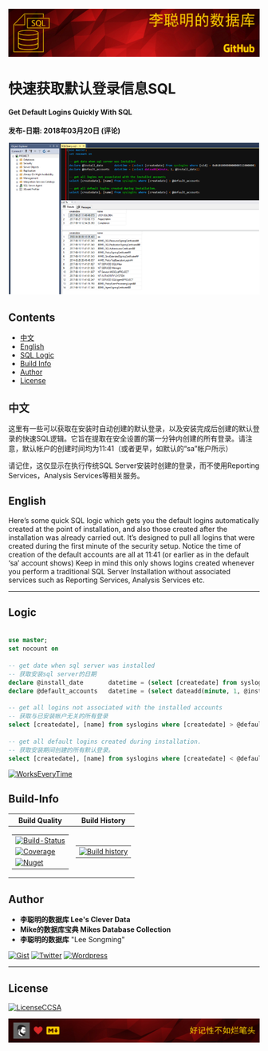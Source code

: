 ![CLEVER DATA GIT REPO](https://raw.githubusercontent.com/LiCongMingDeShujuku/git-resources/master/0-clever-data-github.png "李聪明的数据库")

# 快速获取默认登录信息SQL
#### Get Default Logins Quickly With SQL
**发布-日期: 2018年03月20日 (评论)**

![#](images/get-default-logins-quiickly-with-sql-a.png?raw=true "#")

## Contents

- [中文](#中文)
- [English](#English)
- [SQL Logic](#Logic)
- [Build Info](#Build-Info)
- [Author](#Author)
- [License](#License) 


## 中文
这里有一些可以获取在安装时自动创建的默认登录，以及安装完成后创建的默认登录的快速SQL逻辑。它旨在提取在安全设置的第一分钟内创建的所有登录。请注意，默认帐户的创建时间均为11:41（或者更早，如默认的“sa”帐户所示）

请记住，这仅显示在执行传统SQL Server安装时创建的登录，而不使用Reporting Services，Analysis Services等相关服务。



## English
Here’s some quick SQL logic which gets you the default logins automatically created at the point of installation, and also those created after the installation was already carried out. It’s designed to pull all logins that were created during the first minute of the security setup. Notice the time of creation of the default accounts are all at 11:41 (or earlier as in the default ‘sa’ account shows)
Keep in mind this only shows logins created whenever you perform a traditional SQL Server Installation without associated services such as Reporting Services, Analysis Services etc.


---
## Logic
```SQL

use master;
set nocount on
 
-- get date when sql server was installed
-- 获取安装sql server的日期
declare @install_date       datetime = (select [createdate] from syslogins where [sid] = 0x010100000000000512000000)
declare @default_accounts   datetime = (select dateadd(minute, 1, @install_date))
 
-- get all logins not associated with the installed accounts
-- 获取与已安装帐户无关的所有登录
select [createdate], [name] from syslogins where [createdate] > @default_accounts
 
-- get all default logins created during installation.
-- 获取安装期间创建的所有默认登录。
select [createdate], [name] from syslogins where [createdate] < @default_accounts

```

[![WorksEveryTime](https://forthebadge.com/images/badges/60-percent-of-the-time-works-every-time.svg)](https://shitday.de/)

## Build-Info

| Build Quality | Build History |
|--|--|
|<table><tr><td>[![Build-Status](https://ci.appveyor.com/api/projects/status/pjxh5g91jpbh7t84?svg?style=flat-square)](#)</td></tr><tr><td>[![Coverage](https://coveralls.io/repos/github/tygerbytes/ResourceFitness/badge.svg?style=flat-square)](#)</td></tr><tr><td>[![Nuget](https://img.shields.io/nuget/v/TW.Resfit.Core.svg?style=flat-square)](#)</td></tr></table>|<table><tr><td>[![Build history](https://buildstats.info/appveyor/chart/tygerbytes/resourcefitness)](#)</td></tr></table>|

## Author

- **李聪明的数据库 Lee's Clever Data**
- **Mike的数据库宝典 Mikes Database Collection**
- **李聪明的数据库** "Lee Songming"

[![Gist](https://img.shields.io/badge/Gist-李聪明的数据库-<COLOR>.svg)](https://gist.github.com/congmingshuju)
[![Twitter](https://img.shields.io/badge/Twitter-mike的数据库宝典-<COLOR>.svg)](https://twitter.com/mikesdatawork?lang=en)
[![Wordpress](https://img.shields.io/badge/Wordpress-mike的数据库宝典-<COLOR>.svg)](https://mikesdatawork.wordpress.com/)

---
## License
[![LicenseCCSA](https://img.shields.io/badge/License-CreativeCommonsSA-<COLOR>.svg)](https://creativecommons.org/share-your-work/licensing-types-examples/)

![Lee Songming](https://raw.githubusercontent.com/LiCongMingDeShujuku/git-resources/master/1-clever-data-github.png "李聪明的数据库")

